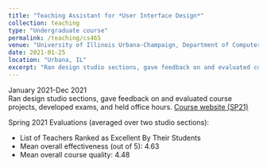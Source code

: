 ```yaml
---
title: "Teaching Assistant for *User Interface Design*"
collection: teaching
type: "Undergraduate course"
permalink: /teaching/cs465
venue: "University of Illinois Urbana-Champaign, Department of Computer Science"
date: 2021-01-25
location: "Urbana, IL"
excerpt: "Ran design studio sections, gave feedback on and evaluated course projects, developed exams, and held office hours."
---
```


January 2021-Dec 2021  
Ran design studio sections, gave feedback on and evaluated course projects, developed exams, and held office hours.
[Course website (SP21)](https://courses.grainger.illinois.edu/cs465/sp2021/)

Spring 2021 Evaluations (averaged over two studio sections):
 * List of Teachers Ranked as Excellent By Their Students
 * Mean overall effectiveness (out of 5): 4.63
 * Mean overall course quality: 4.48